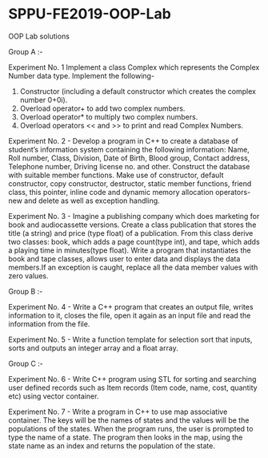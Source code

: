 # SPPU-FE2019-OOP-Lab
OOP Lab solutions

Group A :-

Experiment No. 1
Implement a class Complex which represents the Complex Number data type. Implement the following- 
1. Constructor (including a default constructor which creates the complex number 0+0i). 
2. Overload operator+ to add two complex numbers. 
3. Overload operator* to multiply two complex numbers. 
4. Overload operators << and >> to print and read Complex Numbers.

Experiment No. 2 - 
Develop a program in C++ to create a database of student’s information system containing the following information: Name, Roll number, Class, Division, Date of Birth, Blood group, Contact address, Telephone number, Driving license no. and other. Construct the database with suitable member functions. Make use of constructor, default constructor, copy constructor, destructor, static member functions, friend class, this pointer, inline code and dynamic memory allocation operators-new and delete as well as exception handling.

Experiment No. 3 - 
Imagine a publishing company which does marketing for book and audiocassette versions. Create a class publication that stores the title (a string) and price (type float) of a publication. From this class derive two classes: book, which adds a page count(type int), and tape, which adds a playing time in minutes(type float). Write a program that instantiates the book and tape classes, allows user to enter data and displays the data members.If an exception is caught, replace all the data member values with zero values.

Group B :-

Experiment No. 4 - 
Write a C++ program that creates an output file, writes information to it, closes the file, open it again as an input file and read the information from the file.

Experiment No. 5 - 
Write a function template for selection sort that inputs, sorts and outputs an integer array and a float array.

Group C :-

Experiment No. 6 - 
Write C++ program using STL for sorting and searching user defined records such as Item records (Item code, name, cost, quantity etc) using vector container.

Experiment No. 7 - 
Write a program in C++ to use map associative container. The keys will be the names of states and the values will be the populations of the states. When the program runs, the user is prompted to type the name of a state. The program then looks in the map, using the state name as an index and returns the population of the state.
